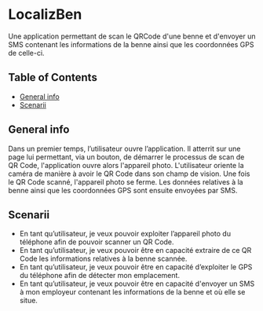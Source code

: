 # LocalizBen
Une application permettant de scan le QRCode d'une benne et d'envoyer un SMS contenant les informations de la benne ainsi que les coordonnées GPS de celle-ci.
## Table of Contents
* [General info](#general-info)
* [Scenarii](#scenarii)
## General info
Dans un premier temps, l’utilisateur ouvre l’application.
Il atterrit sur une page lui permettant, via un bouton, de démarrer le processus de scan de QR Code, l'application ouvre alors l'appareil photo.
L'utilisateur oriente la caméra de manière à avoir le QR Code dans son champ de vision.
Une fois le QR Code scanné, l'appareil photo se ferme. Les données relatives à la benne ainsi que les coordonnées GPS sont ensuite envoyées par SMS.
## Scenarii
* En tant qu’utilisateur, je veux pouvoir exploiter l’appareil photo du téléphone afin de pouvoir scanner un QR Code.
* En tant qu’utilisateur, je veux pouvoir être en capacité extraire de ce QR Code les informations relatives à la benne scannée.
* En tant qu’utilisateur, je veux pouvoir être en capacité d’exploiter le GPS du téléphone afin de détecter mon emplacement.
* En tant qu’utilisateur, je veux pouvoir être en capacité d'envoyer un SMS à mon employeur contenant les informations de la benne et où elle se situe.
